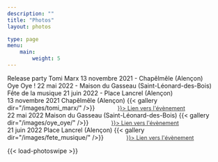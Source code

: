 ```yaml
---
description: ""
title: "Photos"
layout: photos

type: page
menu:
    main:
        weight: 5
---
```

<div class="tabs">
    <div data-tab-value="#tomi_marx_release">
        <span class="tab-title">Release party Tomi Marx</span>
        <span class="tab-info">13 novembre 2021 - Chapêlmêle (Alençon)</span>
    </div>
    <div data-tab-value="#maison_gasseau">
        <span class="tab-title">Oye Oye !</span>
        <span class="tab-info">22 mai 2022 - Maison du Gasseau (Saint-Léonard-des-Bois)</span>
    </div>
    <div data-tab-value="#fete_musique">
        <span class="tab-title">Fête de la musique</span>
        <span class="tab-info">21 juin 2022 - Place Lancrel (Alençon)</span>
    </div>
</div>

<div class="tab-content">
    <div class="tabs__tab active" id="tomi_marx_release" data-tab-info>
        <span class="mobile-info">
            <span>13 novembre 2021</span>
            <span>Chapêlmêle (Alençon)</span>
        </span>
        {{< gallery dir="/images/tomi_marx/" />}}
        <a style="color: #333333; font-size: 0.8rem; margin-left: 3rem" 
           href={{<ref "/news/tomi-marx-ep" >}}> 
            Lien vers l'évènement
        </a>
    </div>
    <div class="tabs__tab" id="maison_gasseau" data-tab-info>
         <span class="mobile-info">
            <span>22 mai 2022</span>
            <span>Maison du Gasseau (Saint-Léonard-des-Bois)</span>
        </span>
        {{< gallery dir="/images/oye_oye/" />}}
        <a style="color: #333333; font-size: 0.8rem; margin-left: 3rem" 
           href={{<ref "/news/oye-oye" >}}> 
            Lien vers l'évènement
        </a>
    </div>
      <div class="tabs__tab" id="fete_musique" data-tab-info>
        <span class="mobile-info">
            <span>21 juin 2022</span>
            <span>Place Lancrel (Alençon)</span>
        </span>
        {{< gallery dir="/images/fete_musique/" />}}
        <a style="color: #333333; font-size: 0.8rem; margin-left: 3rem" 
           href={{<ref "/news/origamie-fête-la-musique" >}}> 
            Lien vers l'évènement
        </a>
    </div>
</div>


{{< load-photoswipe >}}